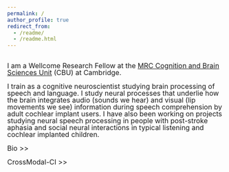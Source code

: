 ```yaml
---
permalink: /
author_profile: true
redirect_from: 
  - /readme/
  - /readme.html
---
```


<br>
<span style="font-size: 12pt;line-height: 1;">I am a Wellcome Research Fellow at the <a href="https://www.mrc-cbu.cam.ac.uk/">MRC Cognition and Brain Sciences Unit</a> (CBU) at Cambridge.
  
<span style="font-size: 12pt;line-height: 1;">I train as a cognitive neuroscientist studying brain processing of speech and language. I study neural processes that underlie how the brain integrates audio (sounds we hear) and visual (lip movements we see) information during speech comprehension by adult cochlear implant users. I have also been working on projects studying neural speech processing in people with post-stroke aphasia and social neural interactions in typical listening and cochlear implanted children.

<span style="font-size: 12pt;line-height: 1;">Bio >>

<span style="font-size: 12pt;line-height: 1;">CrossModal-CI >>


